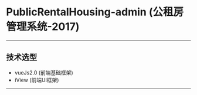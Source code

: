 # PublicRentalHousing-admin (公租房管理系统-2017)
------------------------------------------------

## 技术选型
* vueJs2.0 (前端基础框架)
* iView (前端UI框架)

------------------------------------------------